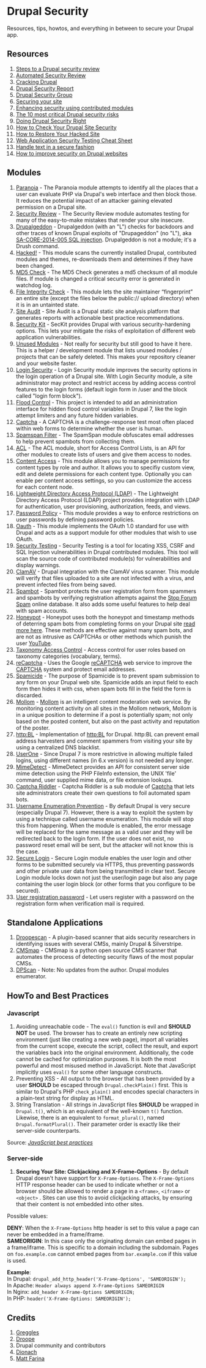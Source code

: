 # Drupal Security
Resources, tips, howtos, and everything in between to secure your Drupal app.

Resources
---------
1. [Steps to a Drupal security review](http://crackingdrupal.com/node/71)
2. [Automated Security Review](http://crackingdrupal.com/node/70)
3. [Cracking Drupal](http://crackingdrupal.com/)
4. [Drupal Security Report](http://drupalsecurityreport.org/)
5. [Drupal Security Group](https://groups.drupal.org/security)
6. [Securing your site](https://www.drupal.org/security/secure-configuration)
7. [Enhancing security using contributed modules](https://www.drupal.org/node/382752)
8. [The 10 most critical Drupal security risks](http://www.cameronandwilding.com/blog/pablo/10-most-critical-drupal-security-risks)
9. [Doing Drupal Security Right](https://www.youtube.com/watch?v=FNCfavtz9vQ)
10. [How to Check Your Drupal Site Security](https://www.ostraining.com/blog/drupal/check-drupal-site-security/)
11. [How to Restore Your Hacked Site](https://modulesunraveled.com/blog/how-restore-your-hacked-site)
12. [Web Application Security Testing Cheat Sheet](https://www.owasp.org/index.php/Web_Application_Security_Testing_Cheat_Sheet)
13. [Handle text in a secure fashion](https://www.drupal.org/node/28984)
14. [How to improve security on Drupal websites](https://www.drupal.org/node/2368709)

Modules
-------
1. [Paranoia](https://www.drupal.org/project/paranoia) - The Paranoia module attempts to identify all the places that a user can evaluate PHP via Drupal's web interface and then block those. It reduces the potential impact of an attacker gaining elevated permission on a Drupal site.
2. [Security Review](https://www.drupal.org/project/security_review) - The Security Review module automates testing for many of the easy-to-make mistakes that render your site insecure.
3. [Drupalgeddon](https://www.drupal.org/project/drupalgeddon) - Drupalgeddon (with an "L") checks for backdoors and other traces of known Drupal exploits of "Drupageddon" (no "L"), aka [SA-CORE-2014-005 SQL injection](https://www.drupal.org/SA-CORE-2014-005). Drupalgeddon is not a module; it's a Drush command.
4. [Hacked!](https://www.drupal.org/project/hacked) - This module scans the currently installed Drupal, contributed modules and themes, re-downloads them and determines if they have been changed.
5. [MD5 Check](https://www.drupal.org/project/md5check) - The MD5 Check generates a md5 checksum of all module files. If module is changed a critical security error is generated in watchdog log.
6. [File Integrity Check](https://www.drupal.org/project/file_integrity) - This module lets the site maintainer “fingerprint” an entire site (except the files below the public:// upload directory) when it is in an untainted state.
7. [Site Audit](https://www.drupal.org/project/site_audit) - Site Audit is a Drupal static site analysis platform that generates reports with actionable best practice recommendations.
8. [Security Kit](https://www.drupal.org/project/seckit) - SecKit provides Drupal with various security-hardening options. This lets your mitigate the risks of exploitation of different web application vulnerabilities.
9. [Unused Modules](https://www.drupal.org/project/unused_modules) - Not really for security but still good to have it here. This is a helper / development module that lists unused modules / projects that can be safely deleted. This makes your repository cleaner and your website faster.
10. [Login Security](https://www.drupal.org/project/login_security) - Login Security module improves the security options in the login operation of a Drupal site. With Login Security module, a site administrator may protect and restrict access by adding access control features to the login forms (default login form in /user and the block called "login form block").
11. [Flood Control](https://www.drupal.org/project/flood_control) - This project is intended to add an administration interface for hidden flood control variables in Drupal 7, like the login attempt limiters and any future hidden variables.
12. [Captcha](https://www.drupal.org/project/captcha) - A CAPTCHA is a challenge-response test most often placed within web forms to determine whether the user is human.
13. [Spamspan Filter](https://www.drupal.org/project/spamspan) - The SpamSpan module obfuscates email addresses to help prevent spambots from collecting them.
14. [ACL](https://www.drupal.org/project/acl) - The ACL module, short for Access Control Lists, is an API for other modules to create lists of users and give them access to nodes.
15. [Content Access](https://www.drupal.org/project/content_access) - This module allows you to manage permissions for content types by role and author. It allows you to specifiy custom view, edit and delete permissions for each content type. Optionally you can enable per content access settings, so you can customize the access for each content node.
16. [Lightweight Directory Access Protocol (LDAP)](https://www.drupal.org/project/ldap) - The Lightweight Directory Access Protocol (LDAP) project provides integration with LDAP for authentication, user provisioning, authorization, feeds, and views.
17. [Password Policy](https://www.drupal.org/project/password_policy) - This module provides a way to enforce restrictions on user passwords by defining password policies.
18. [Oauth](https://www.drupal.org/project/oauth) - This module implements the OAuth 1.0 standard for use with Drupal and acts as a support module for other modules that wish to use OAuth.
19. [Security Testing](https://www.drupal.org/project/securitytesting) - Security Testing is a tool for locating XSS, CSRF and SQL Injection vulnerabilities in Drupal contributed modules. This tool will scan the source code of contributed module(s) for vulnerabilities and display warnings.
20. [ClamAV](https://www.drupal.org/project/clamav) - Drupal integration with the ClamAV virus scanner. This module will verify that files uploaded to a site are not infected with a virus, and prevent infected files from being saved.
21. [Spambot](https://www.drupal.org/project/spambot) - Spambot protects the user registration form from spammers and spambots by verifying registration attempts against the [Stop Forum Spam](http://www.stopforumspam.com/) online database. It also adds some useful features to help deal with spam accounts.
22. [Honeypot](https://www.drupal.org/project/honeypot) - Honeypot uses both the honeypot and timestamp methods of deterring spam bots from completing forms on your Drupal site [read more here](http://www.midwesternmac.com/blogs/jeff-geerling/introducing-honeypot-form-spam). These methods are effective against many spam bots, and are not as intrusive as CAPTCHAs or other methods which punish the user [YouTube](http://www.youtube.com/watch?v=FPOezLL398U).
23. [Taxonomy Access Control](https://www.drupal.org/project/taxonomy_access) - Access control for user roles based on taxonomy categories (vocabulary, terms).
24. [reCaptcha](https://www.drupal.org/project/recaptcha) - Uses the Google [reCAPTCHA](https://www.google.com/recaptcha) web service to improve the [CAPTCHA](https://www.drupal.org/project/captcha) system and protect email addresses.
25. [Spamicide](https://www.drupal.org/project/spamicide) - The purpose of Spamicide is to prevent spam submission to any form on your Drupal web site. Spamicide adds an input field to each form then hides it with css, when spam bots fill in the field the form is discarded.
26. [Mollom](https://www.drupal.org/project/mollom) - [Mollom](http://mollom.com/) is an intelligent content moderation web service. By monitoring content activity on all sites in the Mollom network, Mollom is in a unique position to determine if a post is potentially spam; not only based on the posted content, but also on the past activity and reputation of the poster.
27. [http:BL](https://www.drupal.org/project/httpbl) - Implementation of [http:BL](http://www.projecthoneypot.org/httpbl.php) for Drupal. http:BL can prevent email address harvesters and comment spammers from visiting your site by using a centralized DNS blacklist.
28. [UserOne](https://www.drupal.org/project/userone) - Since Drupal 7 is more restrictive in allowing multiple failed logins, using different names (in 6.x version) is not needed any longer.
29. [MimeDetect](https://www.drupal.org/project/mimedetect) - MimeDetect provides an API for consistent server side mime detection using the PHP FileInfo extension, the UNIX 'file' command, user supplied mime data, or file extension lookups.
30. [Captcha Riddler](https://www.drupal.org/project/riddler) - Captcha Riddler is a sub module of [Captcha](http://drupal.org/project/captcha) that lets site administrators create their own questions to foil automated spam bots.
31. [Username Enumeration Prevention](https://www.drupal.org/project/username_enumeration_prevention) - By default Drupal is very secure (especially Drupal 7). However, there is a way to exploit the system by using a technique called username enumeration. This module will stop this from happening. When the module is enabled, the error message will be replaced for the same message as a valid user and they will be redirected back to the login form. If the user does not exist, no password reset email will be sent, but the attacker will not know this is the case.
32. [Secure Login](https://www.drupal.org/project/securelogin) - Secure Login module enables the user login and other forms to be submitted securely via HTTPS, thus preventing passwords and other private user data from being transmitted in clear text. Secure Login module locks down not just the user/login page but also any page containing the user login block (or other forms that you configure to be secured).
33. [User registration password](https://www.drupal.org/project/user_registrationpassword) - Let users register with a password on the registration form when verification mail is required.

Standalone Applications
-----------------------
1. [Droopescan](https://github.com/droope/droopescan) - A plugin-based scanner that aids security researchers in identifying issues with several CMSs, mainly Drupal & Silverstripe.
2. [CMSmap](https://github.com/dionach/CMSmap) - CMSmap is a python open source CMS scanner that automates the process of detecting security flaws of the most popular CMSs.
3. [DPScan](https://github.com/maxousc59/Blue-Sky-Information-Security) - Note: No updates from the author. Drupal modules enumerator.

HowTo and Best Practices
------------------------
### Javascript
1. Avoiding unreachable code - The `eval()` function is evil and **SHOULD NOT** be used. The browser has to create an entirely new scripting environment (just like creating a new web page), import all variables from the current scope, execute the script, collect the result, and export the variables back into the original environment. Additionally, the code cannot be cached for optimization purposes. It is both the most powerful and most misused method in JavaScript. Note that JavaScript implicitly uses `eval()` for some other language constructs.
2. Preventing XSS - All output to the browser that has been provided by a user **SHOULD** be escaped through `Drupal.checkPlain()` first. This is similar to Drupal's PHP `check_plain()` and encodes special characters in a plain-text string for display as HTML.
3. String Translation - All strings in JavaScript files **SHOULD** be wrapped in `Drupal.t()`, which is an equivalent of the well-known `t()` function. Likewise, there is an equivalent to `format_plural()`, named `Drupal.formatPlural()`. Their parameter order is exactly like their server-side counterparts.

Source: *[JavaScript best practices](https://www.drupal.org/node/2297057)*

### Server-side
1. **Securing Your Site: Clickjacking and X-Frame-Options** - By default Drupal doesn't have support
   for `X-Frame-Options`. The `X-Frame-Options` HTTP response header can be used to indicate whether or not a browser should be allowed to render a page in a `<frame>`, `<iframe>` or `<object>` .
   Sites can use this to avoid clickjacking attacks, by ensuring that their content is not embedded into other sites.

  Possible values:

  **DENY**: When the `X-Frame-Options` http header is set to this value a page can never be
            embedded in a frame/iframe.<br>
  **SAMEORIGIN**: In this case only the originating domain can embed pages in a frame/iframe.
            This is specific to a domain including the subdomain. Pages on `foo.example.com` cannot
            embed pages from `bar.example.com` if this value is used.

  **Example**:<br>
  In Drupal: `drupal_add_http_header('X-Frame-Options', 'SAMEORIGIN');`<br>
  In Apache: `Header always append X-Frame-Options SAMEORIGIN`<br>
  In Nginx: `add_header X-Frame-Options SAMEORIGIN;`<br>
  In PHP: `header('X-Frame-Options: SAMEORIGIN');`

Credits
-------
1. [Greggles](https://www.drupal.org/u/greggles)
2. [Droope](https://github.com/droope)
3. Drupal community and contributors
4. [Dionach](https://www.dionach.com)
5. [Matt Farina](http://mattfarina.com/)

